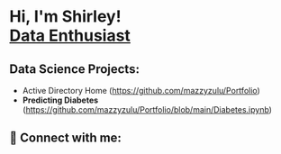 <h1>Hi, I'm Shirley! <br/><a href="https://github.com/joshmadakor1">Data Enthusiast</a>
<h2> Data Science Projects:</h2>

  - Active Directory Home (https://github.com/mazzyzulu/Portfolio)
- <b> Predicting Diabetes </b> (https://github.com/mazzyzulu/Portfolio/blob/main/Diabetes.ipynb)




<h2> 🤳 Connect with me:</h2>


[linkedin]: [https://www.linkedin.com/in/shirley-zulueta/]

